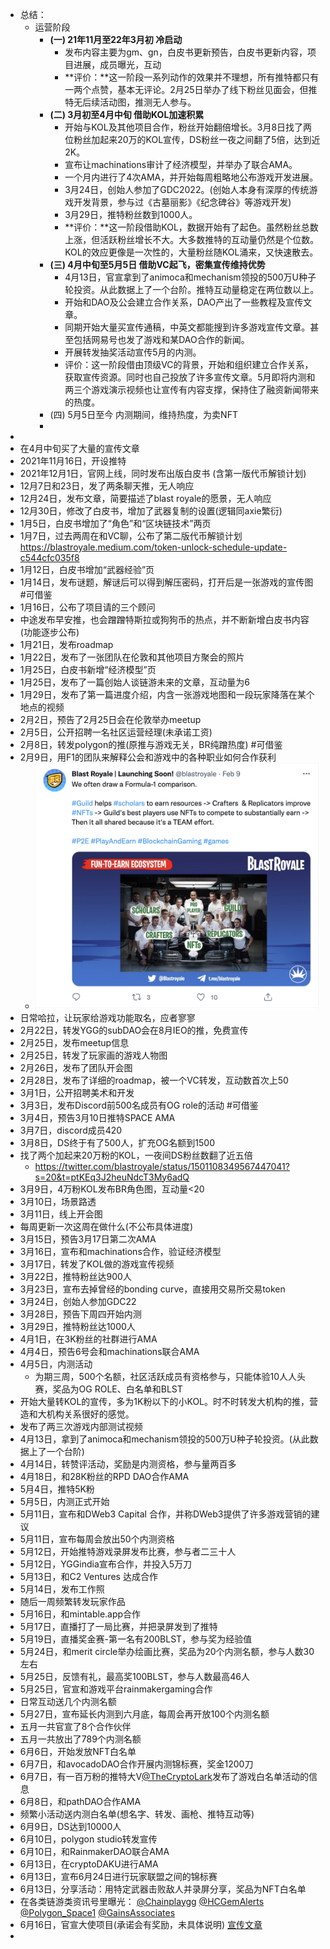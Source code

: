- 总结：
	- 运营阶段
		- **(一) 21年11月至22年3月初 冷启动**
			- 发布内容主要为gm、gn，白皮书更新预告，白皮书更新内容，项目进展，成员曝光，互动
			- **评价：**这一阶段一系列动作的效果并不理想，所有推特都只有一两个点赞，基本无评论。2月25日举办了线下粉丝见面会，但推特无后续活动图，推测无人参与。
		- **(二) 3月初至4月中旬 借助KOL加速积累**
			- 开始与KOL及其他项目合作，粉丝开始翻倍增长。3月8日找了两位粉丝加起来20万的KOL宣传，DS粉丝一夜之间翻了5倍，达到近2K。
			- 宣布让machinations审计了经济模型，并举办了联合AMA。
			- 一个月内进行了4次AMA，并开始每周粗略地公布游戏开发进展。
			- 3月24日，创始人参加了GDC2022。(创始人本身有深厚的传统游戏开发背景，参与过《古墓丽影》《纪念碑谷》等游戏开发)
			- 3月29日，推特粉丝数到1000人。
			- **评价：**这一阶段借助KOL，数据开始有了起色。虽然粉丝总数上涨，但活跃粉丝增长不大。大多数推特的互动量仍然是个位数。KOL的效应更像是一次性的，大量粉丝随KOL涌来，又快速散去。
		- **(三) 4月中旬至5月5日 借助VC起飞，密集宣传维持优势**
			- 4月13日，官宣拿到了animoca和mechanism领投的500万U种子轮投资。从此数据上了一个台阶。推特互动量稳定在两位数以上。
			- 开始和DAO及公会建立合作关系，DAO产出了一些教程及宣传文章。
			- 同期开始大量买宣传通稿，中英文都能搜到许多游戏宣传文章。甚至包括网易号也发了游戏和某DAO合作的新闻。
			- 开展转发抽奖活动宣传5月的内测。
			- 评价：这一阶段借由顶级VC的背景，开始和组织建立合作关系，获取宣传资源。同时也自己投放了许多宣传文章。5月即将内测和两三个游戏演示视频也让宣传有内容支撑，保持住了融资新闻带来的热度。
		- (四) 5月5日至今 内测期间，维持热度，为卖NFT
		-
-
- 在4月中旬买了大量的宣传文章
- 2021年11月16日，开设推特
- 2021年12月1日，官网上线，同时发布出版白皮书 (含第一版代币解锁计划)
- 12月7日和23日，发了两条聊天推，无人响应
- 12月24日，发布文章，简要描述了blast royale的愿景，无人响应
- 12月30日，修改了白皮书，增加了武器复制的设置(逻辑同axie繁衍)
- 1月5日，白皮书增加了“角色”和“区块链技术”两页
- 1月7日，过去两周在和VC聊，公布了第二版代币解锁计划 https://blastroyale.medium.com/token-unlock-schedule-update-c544cfc035f8
- 1月12日，白皮书增加“武器经验”页
- 1月14日，发布谜题，解谜后可以得到解压密码，打开后是一张游戏的宣传图 #可借鉴
- 1月16日，公布了项目请的三个顾问
- 中途发布早安推，也会蹭蹭特斯拉或狗狗币的热点，并不断新增白皮书内容(功能逐步公布)
- 1月21日，发布roadmap
- 1月22日，发布了一张团队在伦敦和其他项目方聚会的照片
- 1月25日，白皮书新增“经济模型”页
- 1月25日，发布了一篇创始人谈链游未来的文章，互动量为6
- 1月29日，发布了第一篇进度介绍，内含一张游戏地图和一段玩家降落在某个地点的视频
- 2月2日，预告了2月25日会在伦敦举办meetup
- 2月5日，公开招聘一名社区运营经理(未承诺工资)
- 2月8日，转发polygon的推(原推与游戏无关，BR纯蹭热度) #可借鉴
- 2月9日，用F1的团队来解释公会和游戏中的各种职业如何合作获利
	- ![截屏2022-07-08 上午10.11.33.png](../assets/截屏2022-07-08_上午10.11.33_1657246431149_0.png)
- 日常哈拉，让玩家给游戏功能取名，应者寥寥
- 2月22日，转发YGG的subDAO会在8月IEO的推，免费宣传
- 2月25日，发布meetup信息
- 2月25日，转发了玩家画的游戏人物图
- 2月26日，发布了团队开会图
- 2月28日，发布了详细的roadmap，被一个VC转发，互动数首次上50
- 3月1日，公开招聘美术和开发
- 3月3日，发布Discord前500名成员有OG role的活动 #可借鉴
- 3月4日，预告3月10日推特SPACE AMA
- 3月7日，discord成员420
- 3月8日，DS终于有了500人，扩充OG名额到1500
- 找了两个加起来20万粉的KOL，一夜间DS粉丝数翻了近五倍
	- https://twitter.com/blastroyale/status/1501108349567447041?s=20&t=ptKEq3J2heuNdcT3My6adQ
- 3月9日，4万粉KOL发布BR角色图，互动量<20
- 3月10日，场景路透
- 3月11日，线上开会图
- 每周更新一次这周在做什么(不公布具体进度)
- 3月15日，预告3月17日第二次AMA
- 3月16日，宣布和machinations合作，验证经济模型
- 3月17日，转发了KOL做的游戏宣传视频
- 3月22日，推特粉丝达900人
- 3月23日，宣布去掉曾经的bonding curve，直接用交易所交易token
- 3月24日，创始人参加GDC22
- 3月28日，预告下周四开始内测
- 3月29日，推特粉丝达1000人
- 4月1日，在3K粉丝的社群进行AMA
- 4月4日，预告6号会和machinations联合AMA
- 4月5日，内测活动
	- 为期三周，500个名额，社区活跃成员有资格参与，只能体验10人人头赛，奖品为OG ROLE、白名单和BLST
- 开始大量转KOL的宣传，多为1K粉以下的小KOL。时不时转发大机构的推，营造和大机构关系很好的感觉。
- 发布了两三次游戏内部测试视频
- 4月13日，拿到了animoca和mechanism领投的500万U种子轮投资。(从此数据上了一个台阶)
- 4月14日，转赞评活动，奖励是内测资格，参与量两百多
- 4月18日，和28K粉丝的RPD DAO合作AMA
- 5月4日，推特5K粉
- 5月5日，内测正式开始
- 5月11日，宣布和DWeb3 Capital 合作，并称DWeb3提供了许多游戏营销的建议
- 5月11日，宣布每周会放出50个内测资格
- 5月12日，开始推特游戏录屏发布比赛，参与者二三十人
- 5月12日，YGGindia宣布合作，并投入5万刀
- 5月13日，和C2 Ventures 达成合作
- 5月14日，发布工作照
- 随后一周频繁转发玩家作品
- 5月16日，和mintable.app合作
- 5月17日，直播打了一局比赛，并把录屏发到了推特
- 5月19日，直播奖金赛-第一名有200BLST，参与奖为经验值
- 5月24日，和merit circle举办绘画比赛，奖品为20个内测名额，参与人数30左右
- 5月25日，反馈有礼，最高奖100BLST，参与人数最高46人
- 5月25日，官宣和游戏平台rainmakergaming合作
- 日常互动送几个内测名额
- 5月27日，宣布延长内测到六月底，每周会再开放100个内测名额
- 五月一共官宣了8个合作伙伴
- 五月一共放出了789个内测名额
- 6月6日，开始发放NFT白名单
- 6月7日，和avocadoDAO合作开展内测锦标赛，奖金1200刀
- 6月7日，有一百万粉的推特大V[@TheCryptoLark](https://twitter.com/TheCryptoLark)发布了游戏白名单活动的信息
- 6月8日，和pathDAO合作AMA
- 频繁小活动送内测白名单(想名字、转发、画枪、推特互动等)
- 6月9日，DS达到10000人
- 6月10日，polygon studio转发宣传
- 6月10日，和RainmakerDAO联合AMA
- 6月13日，在cryptoDAKU进行AMA
- 6月13日，宣布6月24日进行玩家联盟之间的锦标赛
- 6月13日，分享活动：用特定武器击败敌人并录屏分享，奖品为NFT白名单
- 在各类链游类资讯号里曝光： [@Chainplaygg](https://twitter.com/Chainplaygg) [@HCGemAlerts](https://twitter.com/HCGemAlerts) [@Polygon_Space1](https://twitter.com/Polygon_Space1) [@GainsAssociates](https://twitter.com/GainsAssociates)
- 6月16日，官宣大使项目(承诺会有奖励，未具体说明) [宣传文章](https://blastroyale.medium.com/blast-ambassador-program-51c556c7555b)
-